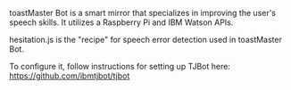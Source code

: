 toastMaster Bot is a smart mirror that specializes in improving the user's speech skills. It utilizes a Raspberry Pi and IBM Watson APIs.

hesitation.js is the "recipe" for speech error detection used in toastMaster Bot.

To configure it, follow instructions for setting up TJBot here: https://github.com/ibmtjbot/tjbot

